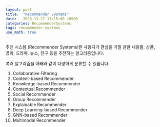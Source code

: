 ```yaml
---
layout: post
title:  "Recommender Systems"
date:   2023-11-27 17:15:00 +0900
categories: RecommenderSystems
tags: recommender-systems
use_math: true
---
```


추천 시스템 (Recommender Systems)란 사용자가 관심을 가질 만한 내용들; 상품, 영화, 드라마, 뉴스, 친구 등을 추천하는 알고리즘입니다.

여러 알고리즘을 아래와 같이 다양하게 분류할 수 있습니다.

1. Collaborative Filtering
2. Content-based Recommender
3. Knowledge-based Recommender
4. Contextual Recommender
5. Social Recommender
6. Group Recommender
7. Explainable Recommender
8. Deep Learning-based Recommender
9. GNN-based Recommender
10. Multimodal Recommender




 
